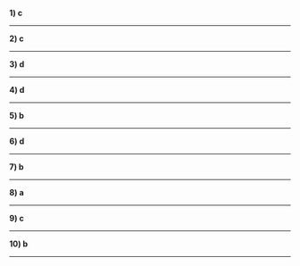 <b>1) c </b> <hr>
<b>2) c </b> <hr>
<b>3) d </b> <hr>
<b>4) d </b> <hr>
<b>5) b </b> <hr>
<b>6) d </b> <hr>
<b>7) b </b> <hr>
<b>8) a </b> <hr>
<b>9) c </b> <hr>
<b>10) b </b> <hr>
